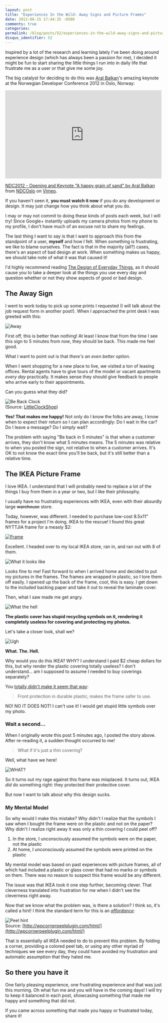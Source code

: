 ```yaml
---
layout: post
title: "Experiences In the Wild: Away Signs and Picture Frames"
date: 2012-06-15 17:44:35 -0500
comments: true
categories:
permalink: /blog/posts/52/experiences-in-the-wild-away-signs-and-picture-fra
disqus_identifier: 52
---
```


Inspired by a lot of the research and learning lately I've been doing around experience design (which has always been a passion for me), I decided it might be fun to start sharing the little things I run into in daily life that frustrate me as a user or that give me some joy.

The big catalyst for deciding to do this was [Aral Balkan](http://twitter.com/aral)'s amazing keynote at the Norwegian Developer Conference 2012 in Oslo, Norway:

<iframe src="http://player.vimeo.com/video/43524962" width="500" height="281" frameborder="0" webkitAllowFullScreen mozallowfullscreen allowFullScreen></iframe> <p><a href="http://vimeo.com/43524962">NDC2012 - Opening and Keynote "A happy grain of sand" by Aral Balkan</a> from <a href="http://vimeo.com/ndcoslo">NDCOslo</a> on <a href="http://vimeo.com">Vimeo</a>.</p>

If you haven't seen it, **you must watch it now** if you do any development or design. It may just change how you think about what you do.

I may or may not commit to doing these kinds of posts each week, but I will try! Since Google+ instantly uploads my camera photos from my phone to my profile, I don't have much of an excuse not to share my feelings.

The last thing I want to say is that I want to approach this from the standpoint of a user, **myself** and how I felt. When something is frustrating, we like to blame ourselves. The fact is that in the majority (all?) cases, there's an aspect of bad design at work. When something makes us happy, we should take note of what it was that caused it!

I'd highly recommend reading [The Design of Everyday Things](http://www.amazon.com/Design-Everyday-Things-Donald-Norman/dp/0465067107), as it should cause you to take a deeper look at the things you use every day and question whether or not they show aspects of good or bad design.

## The Away Sign

I went to work today to pick up some prints I requested (I will talk about the job request form in another post!). When I approached the print desk I was greeted with this:

![Away](https://lh5.googleusercontent.com/-qKsASX3hclo/T9tqFrwh4VI/AAAAAAAABTs/f-si5HCrjD8/s0-d/12%2B-%2B3)

First off, this is better than nothing! At least I know that from the time I see this sign to 5 minutes from *now*, they should be back. This made me feel good.

What I want to point out is that *there's an even better option.* 

When I went shopping for a new place to live, we visited a ton of leasing offices. Rental agents have to give tours of the model or vacant apartments *every day* practically. It makes sense they should give feedback to people who arrive early to their appointments. 

Can you guess what they did?

![Be Back Clock](http://www.littleclockshop.com/images/products/will_return_clock.jpg)  
(Source: [LittleClockShop](http://www.littleclockshop.com/images/products/will_return_clock.jpg))

**Yes! That makes me happy!** Not only do I know the folks are away, I know when to expect their return so I can plan accordingly: Do I wait in the car? Do I leave a message? Do I simply wait?

The problem with saying "Be back in 5 minutes" is that when a customer arrives, they don't know what 5 minutes means. The 5 minutes was relative to when you posted the sign, not relative to when a customer arrives. It's OK to not know the exact time you'll be back, but it's still better than a relative time.

## The IKEA Picture Frame

I love IKEA. I understand that I will probably need to replace a lot of the things I buy from them in a year or two, but I like their philosophy.

I usually have no frustrating experiences with IKEA, even with their absurdly large <strike>warehouse</strike> store.

Today, however, was different. I needed to purchase low-cost 8.5x11" frames for a project I'm doing. IKEA to the rescue! I found this great NYTTJIA frame for a measly $2:

[![Frame](http://www.ikea.com/us/en/images/products/nyttja-frame__0109048_PE258703_S4.JPG)](http://www.ikea.com/us/en/catalog/products/50186500/)

Excellent. I headed over to my local IKEA store, ran in, and ran out with 8 of them.

![What it looks like](https://lh6.googleusercontent.com/-EjFXc7qBt3g/T9tqFi_vulI/AAAAAAAABT8/5Zmfp-o2yhc/s0-d/12%2B-%2B4)

Looks fine to me! Fast forward to when I arrived home and decided to put my pictures in the frames. The frames are wrapped in plastic, so I tore them off easily. I opened up the back of the frame, cool, this is easy. I get down to the included backing paper and take it out to reveal the laminate cover.

Then, what I saw made me get angry.

![What the hell](https://lh5.googleusercontent.com/-T3cyOTpaGXU/T9tqFjcqpHI/AAAAAAAABUE/8PB5WqfG9JY/s0-d/12%2B-%2B2)

**The plastic cover has stupid recycling symbols on it, rendering it completely useless for covering and protecting my photos.**

Let's take a closer look, shall we?

![Ugh](https://lh6.googleusercontent.com/-LGe7iNqhtgs/T9tqFl3bTuI/AAAAAAAABUI/gK_o_XtJSjM/s0-d/12%2B-%2B1)

**What. The. Hell.**

Why would you do this IKEA? WHY? I understand I paid $2 cheap dollars for this, but why render the plastic covering totally useless? I don't understand... am I supposed to assume I needed to buy coverings separately?

You [totally didn't make it seem that way](http://www.ikea.com/us/en/catalog/products/50186500/):

> Front protection in durable plastic; makes the frame safer to use.

NO! NO IT DOES NOT! I can't use it! I would get stupid little symbols over my photo.

### Wait a second...

When I originally wrote this post 5 minutes ago, I posted the story above. After re-reading it, a sudden thought occurred to me!

> What if it's just a thin covering?

Well, what have we here!

![WHAT?](https://lh6.googleusercontent.com/-ABfUr6W62dY/T9t3jhZc7dI/AAAAAAAABUU/hXiHGWQPAgQ/s0-d/IMG_20120615_125721.jpg)

So it turns out my rage against this frame was misplaced. It turns out, IKEA *did* do something right: they protected their protective cover.

But now I want to talk about why this design sucks.

### My Mental Model

So why would I make this mistake? Why didn't I realize that the symbols I saw when I bought the frame were on the plastic and not on the paper? Why didn't I realize right away it was only a thin covering I could peel off?

1. In the store, I unconsciously assumed the symbols were on the paper, not the plastic
2. At home, I unconsciously assumed the symbols were printed on the plastic

My mental model was based on past experiences with picture frames, all of which had included a plastic or glass cover that had no marks or symbols on them. There was no reason to suspect this frame would be any different.

The issue was that IKEA took it one step further, becoming clever. That cleverness translated into frustration for me when I didn't see the cleverness right away.

Now that we know what the problem was, is there a solution? I think so, it's called a hint! I think the standard term for this is an *[affordance](http://en.wikipedia.org/wiki/Affordance)*:

![Peel hint](/Blog/Posts/Image/54/Small)  
Source: [http://wpcornerpeelplugin.com/html/](http://wpcornerpeelplugin.com/html/)

That is essentially all IKEA needed to do to prevent this problem. By folding a corner, providing a colored peel tab, or using any other myriad of techniques we see every day, they could have avoided my frustration and automatic assumption that they hated me.

## So there you have it

One fairly pleasing experience, one frustrating experience and that was just this morning. Oh what fun me and you will have in the coming days! I will try to keep it balanced in each post, showcasing something that made me happy and something that did not.

If you came across something that made you happy or frustrated today, share it!